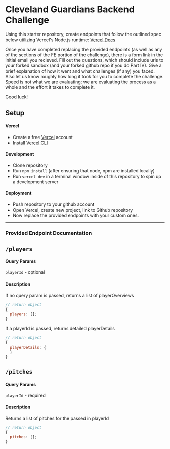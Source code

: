 # Cleveland Guardians Backend Challenge

Using this starter repository, create endpoints that follow the outlined spec below utilizing Vercel's Node.js runtime: [Vercel Docs](https://vercel.com/docs/runtimes#official-runtimes/node-js)

Once you have completed replacing the provided endpoints (as well as any of the sections of the FE portion of the challenge), there is a form link in the initial email you recieved. Fill out the questions, which should include urls to your forked sandbox (and your forked github repo if you do Part IV). Give a brief explanation of how it went and what challenges (if any) you faced. Also let us know roughly how long it took for you to complete the challenge. Speed is not what we are evaluating; we are evaluating the process as a whole and the effort it takes to complete it.

Good luck!

## Setup

#### Vercel

- Create a free [Vercel](https://vercel.com/) account
- Install [Vercel CLI](https://vercel.com/cli)

#### Development

- Clone repository
- Run `npm install` (after ensuring that node, npm are installed locally)
- Run `vercel dev` in a terminal window inside of this repository to spin up a development server

#### Deployment

- Push repository to your github account
- Open Vercel, create new project, link to Github repository
- Now replace the provided endpoints with your custom ones.

---

### Provided Endpoint Documentation

## `/players`

#### Query Params

`playerId` - optional

#### Description

If no query param is passed, returns a list of playerOverviews

```js
// return object
{
  players: [];
}
```

If a playerId is passed, returns detailed playerDetails

```js
// return object
{
  playerDetails: {
  }
}
```

## `/pitches`

#### Query Params

`playerId` - required

#### Description

Returns a list of pitches for the passed in playerId

```js
// return object
{
  pitches: [];
}
```
